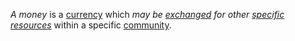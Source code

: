 *A money* is a [currency](https://github.com/gcassel/Modular-Organization-Terminology/blob/master/terms/currency.md) which *may be [exchanged](https://github.com/gcassel/Modular-Organization-Terminology/blob/master/terms/exchange.md) for other [specific](https://github.com/gcassel/Modular-Organization-Terminology/blob/master/terms/specific.md) [resources](https://github.com/gcassel/Modular-Organization-Terminology/blob/master/terms/resource.md)* within a specific [community](https://github.com/gcassel/Modular-Organization-Terminology/blob/master/terms/community.md).
